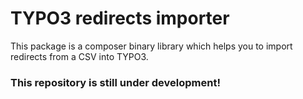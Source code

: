 # TYPO3 redirects importer
This package is a composer binary library which helps you to import redirects from a CSV into TYPO3.

### This repository is still under development!
